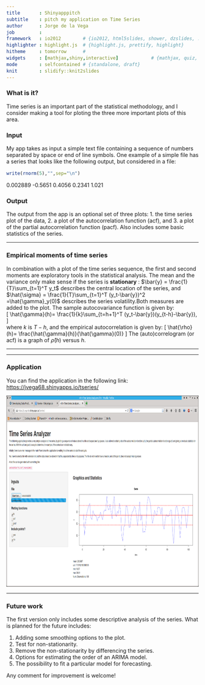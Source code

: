 ```yaml
---
title       : Shinyapppitch
subtitle    : pitch my application on Time Series
author      : Jorge de la Vega 
job         : 
framework   : io2012        # {io2012, html5slides, shower, dzslides, ...}
highlighter : highlight.js  # {highlight.js, prettify, highlight}
hitheme     : tomorrow      # 
widgets     : [mathjax,shiny,interactive]            # {mathjax, quiz, bootstrap}
mode        : selfcontained # {standalone, draft}
knit        : slidify::knit2slides
---
```


### What is it?

Time series is an important part of the statistical methodology, and I consider making a tool for 
ploting the three more important plots of this area. 

### Input

My app takes as input a simple text file containing a sequence of numbers separated by space or end of line symbols.
One example of a simple file has a series that looks like the following output, but considered in a file:


```r
write(rnorm(5),"",sep="\n")
```

0.002889
-0.5651
0.4056
0.2341
1.021

### Output

The output from the app is an optional set of three plots: 1. the time series plot of the data, 
2. a plot of the autocorrelation function (acf), and  3. a plot of the partial autocorrelation function (pacf). Also includes some basic statistics of the series.

---  

### Empirical moments of time series

In combination with a plot of the time series sequence, the first and second moments are exploratory tools in the statistical analysis. The mean and the variance only make sense if the series is <b>stationary</b> :
 $\bar{y} = \frac{1}{T}\sum_{t=1}^T y_t$ describes the central location of the series, and 
  $\hat{\sigma} = \frac{1}{T}\sum_{t=1}^T (y_t-\bar{y})^2 =\hat{\gamma}_y(0)$  describes the series volatility.Both measures are added to the plot.  The sample autocovariance function is given by:  
  \[ \hat{\gamma}(h)= \frac{1}{k}\sum_{t=h+1}^T (y_t-\bar{y})(y_{t-h}-\bar{y}), \]  
  where  $k$ is  $T-h$, and the empirical autocorrelation is given by:
\[ \hat{\rho}(h)= \frac{\hat{\gamma}(h)}{\hat{\gamma}(0)} \]
The (auto)correlogram (or acf) is a graph of $\hat{\rho}(h)$ versus $h$.
*******

--- 

### Application

You can find the application in the following link: https://jvega68.shinyapps.io/tseries/

<div style='text-align: center;'>
    <img height='500' src='image1.png' />
</div>

---

### Future work 

The first version only includes some descriptive analysis of the series. What is planned for the future includes:

1. Adding some smoothing options to the plot.
2. Test for non-stationarity.
3. Remove the non-stationarity by differencing the series.
4. Options for estimating the order of an ARIMA model.
5. The possibility to fit a particular model for forecasting.

Any comment for improvement is welcome! 


